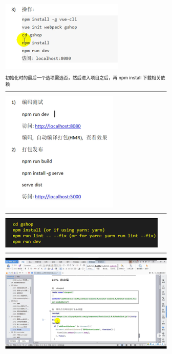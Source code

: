 ![image-20211119140444493](image-20211119140444493.png)

初始化时的最后一个选项需选否，然后进入项目之后，再 npm install 下载相关依赖

---



![image-20211119143632808](image-20211119143632808.png)

---

![image-20211119151548319](image-20211119151548319.png)

---

![image-20211207171414173](image-20211207171414173.png)

